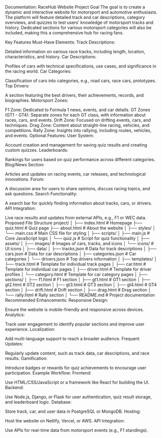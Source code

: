 Documentation: RaceHub Website
Project Goal
The goal is to create a dynamic and interactive website for motorsport and automotive enthusiasts. The platform will feature detailed track and car descriptions, category overviews, and quizzes to test users’ knowledge of motorsport tracks and history. Dedicated sections for various motorsport categories will also be included, making this a comprehensive hub for racing fans.

Key Features
Must-Have Elements:
Track Descriptions:

Detailed information on various race tracks, including length, location, characteristics, and history.
Car Descriptions:

Profiles of cars with technical specifications, use cases, and significance in the racing world.
Car Categories:

Classification of cars into categories, e.g., road cars, race cars, prototypes.
Top Drivers:

A section featuring the best drivers, their achievements, records, and biographies.
Motorsport Zones:

F1 Zone: Dedicated to Formula 1 news, events, and car details.
GT Zones (GT1 - GT4): Separate zones for each GT class, with information about races, cars, and events.
Drift Zone: Focused on drifting events, cars, and techniques.
Drag Zone: Content about straight-line racing, vehicles, and competitions.
Rally Zone: Insights into rallying, including routes, vehicles, and events.
Optional Features:
User System:

Account creation and management for saving quiz results and creating custom quizzes.
Leaderboards:

Rankings for users based on quiz performance across different categories.
Blog/News Section:

Articles and updates on racing events, car releases, and technological innovations.
Forum:

A discussion area for users to share opinions, discuss racing topics, and ask questions.
Search Functionality:

A search bar for quickly finding information about tracks, cars, or drivers.
API Integration:

Live race results and updates from external APIs, e.g., F1 or WEC data.
Proposed File Structure
project/
│
├── index.html                 # Homepage
├── quiz.html                  # Quiz page
├── about.html                 # About the website
│
├── styles/
│   └── main.css               # Main CSS file for styling
│
├── scripts/
│   ├── main.js                # Core JavaScript logic
│   └── quiz.js                # Script for quiz functionality
│
├── assets/
│   ├── images/                # Images of cars, tracks, and icons
│   └── icons/                 # UI icons
│
├── data/
│   ├── tracks.json            # Data for track descriptions
│   ├── cars.json              # Data for car descriptions
│   ├── categories.json        # Car categories
│   └── drivers.json           # Top drivers information
│
├── templates/
│   ├── track.html             # Template for individual track pages
│   ├── car.html               # Template for individual car pages
│   ├── driver.html            # Template for driver profiles
│   └── category.html          # Template for car category pages
│
├── sections/
│   ├── f1.html                # F1 section
│   ├── gt1.html               # GT1 section
│   ├── gt2.html               # GT2 section
│   ├── gt3.html               # GT3 section
│   ├── gt4.html               # GT4 section
│   ├── drift.html             # Drift section
│   ├── drag.html              # Drag section
│   └── rally.html             # Rally section
│
└── README.md                  # Project documentation
Recommended Enhancements:
Responsive Design:

Ensure the website is mobile-friendly and responsive across devices.
Analytics:

Track user engagement to identify popular sections and improve user experience.
Localization:

Add multi-language support to reach a broader audience.
Frequent Updates:

Regularly update content, such as track data, car descriptions, and race results.
Gamification:

Introduce badges or rewards for quiz achievements to encourage user participation.
Example Workflow:
Frontend:

Use HTML/CSS/JavaScript or a framework like React for building the UI.
Backend:

Use Node.js, Django, or Flask for user authentication, quiz result storage, and leaderboard logic.
Database:

Store track, car, and user data in PostgreSQL or MongoDB.
Hosting:

Host the website on Netlify, Vercel, or AWS.
API Integration:

Use APIs for real-time data from motorsport events (e.g., F1 standings).
